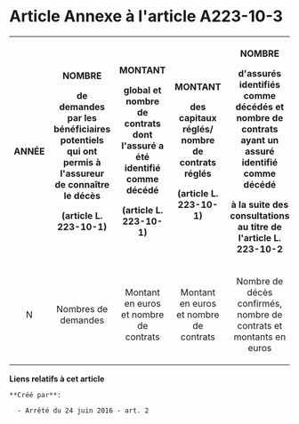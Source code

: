 # Article Annexe à l'article A223-10-3

<table>
    <tbody>
      <tr>
        <th>ANNÉE 

</th>
        <th>

NOMBRE 

de demandes par les bénéficiaires potentiels qui ont permis à l'assureur de connaître le décès 

(article L. 223-10-1) 

</th>
        <th>

MONTANT 

global et nombre de contrats dont l'assuré a été identifié comme décédé 

(article L. 223-10-1) 

</th>
        <th>

MONTANT 

des capitaux réglés/ nombre de contrats réglés 

(article L. 223-10-1) 

</th>
        <th>

NOMBRE 

d'assurés identifiés comme décédés et nombre de contrats ayant un assuré identifié comme décédé 

à la suite des consultations au titre de l'article L. 223-10-2 

</th>
        <th>

MONTANT 

des capitaux à régler dans l'année/ nombre de contrats à régler 

à la suite des consultations au titre de l'article L. 223-10-2 

</th>
        <th>

NOMBRE 

de capitaux réglés/ contrats réglés 

à la suite des consultations au titre de l'article L. 223-10-2 

</th>
      </tr>
      <tr>
        <td align="center" valign="middle">

N 

</td>
        <td valign="middle" align="center">

Nombres de demandes 

</td>
        <td align="center">

Montant en euros et nombre de contrats 

</td>
        <td align="center">

Montant en euros et nombre de contrats 

</td>
        <td align="center" valign="middle">

Nombre de décès confirmés, nombre de contrats et montants en euros 

</td>
        <td align="center">

Montant en euros et nombre de contrats 

</td>
        <td align="center">

Montant en euros et nombre de contrats

</td>
      </tr>
    </tbody>
  </table>

**Liens relatifs à cet article**

	**Créé par**:

	  - Arrêté du 24 juin 2016 - art. 2
